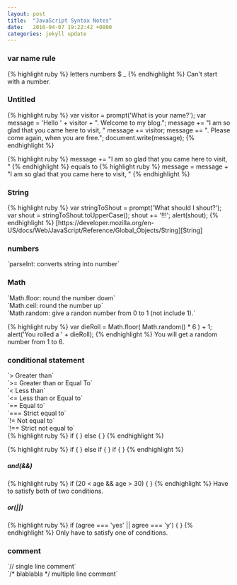 ```yaml
---
layout: post
title:  "JavaScript Syntax Notes"
date:   2016-04-07 19:22:42 +0800
categories: jekyll update
---
```

<h3>var name rule</h3>
{% highlight ruby %}
letters numbers $ _
{% endhighlight %}
Can't start with a number.

<h3>Untitled</h3>
{% highlight ruby %}
var visitor = prompt('What is your name?');
var message = 'Hello ' + visitor + ". Welcome to my blog.";
message += "I am so glad that you came here to visit, "
message += visitor;
message += ". Please come again, when you are free.";
document.write(message);
{% endhighlight %}

{% highlight ruby %}
message += "I am so glad that you came here to visit, "
{% endhighlight %}
equals to
{% highlight ruby %}
message = message + "I am so glad that you came here to visit, "
{% endhighlight %}

<h3>String</h3>
{% highlight ruby %}
var stringToShout = prompt('What should I shout?');
var shout = stringToShout.toUpperCase();
shout += '!!!';
alert(shout);
{% endhighlight %}
[https://developer.mozilla.org/en-US/docs/Web/JavaScript/Reference/Global_Objects/String][String]

<h3>numbers</h3>
`parseInt: converts string into number`

<h3>Math</h3>
`Math.floor: round the number down`<br>
`Math.ceil: round the number up`<br>
`Math.random: give a randon number from 0 to 1 (not include 1).`<br>

{% highlight ruby %}
var dieRoll = Math.floor( Math.random() * 6 ) + 1;
alert('You rolled a ' + dieRoll);
{% endhighlight %}
You will get a random number from 1 to 6.

<h3>conditional statement</h3>
`> Greater than`<br>
`>= Greater than or Equal To`<br>
`< Less than`<br>
`<= Less than or Equal to`<br>
`== Equal to`<br>
`=== Strict equal to`<br>
`!= Not equal to`<br>
`!== Strict not equal to`<br>
{% highlight ruby %}
if {
} else {
}
{% endhighlight %}

{% highlight ruby %}
if {
} else if {
} if {
}
{% endhighlight %}

<h5>and(&&)</h5>
{% highlight ruby %}
if (20 < age && age > 30) {
}
{% endhighlight %}
Have to satisfy both of two conditions.<br>

<h5>or(||)</h5>
{% highlight ruby %}
if (agree === 'yes' || agree === 'y') {
}
{% endhighlight %}
Only have to satisfy one of conditions.

<h3>comment</h3>
`// single line comment`<br>
`/* blablabla */ multiple line comment`








[String]:https://developer.mozilla.org/en-US/docs/Web/JavaScript/Reference/Global_Objects/String
